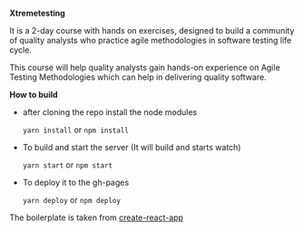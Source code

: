 **Xtremetesting**

It is a 2-day course with hands on exercises, designed to build a community of quality analysts who practice agile methodologies in software testing life cycle.

This course will help quality analysts gain hands-on experience on Agile Testing Methodologies which can help in delivering quality software.

**How to build**

- after cloning the repo install the node modules

    `yarn install` or `npm install`
    
- To build and start the server (It will build and starts watch)

    `yarn start` or `npm start`
    
    
- To deploy it to the gh-pages

    `yarn deploy` or `npm deploy`
    
    
The boilerplate is taken from [create-react-app](https://github.com/facebookincubator/create-react-app)
